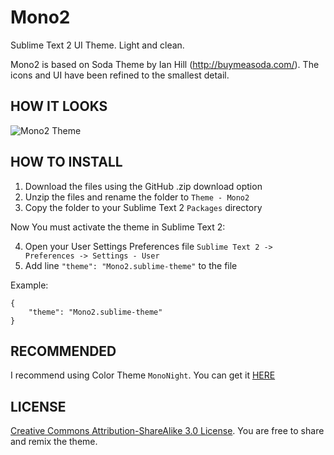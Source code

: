 Mono2
=====

Sublime Text 2 UI Theme. Light and clean.

Mono2 is based on Soda Theme by Ian Hill (http://buymeasoda.com/). The icons and UI have been refined to the smallest detail.

## HOW IT LOOKS
![Mono2 Theme](http://f.cl.ly/items/0e180w270w0g082u2P1A/Zrzut%20ekranu%202012-08-10%20o%2010.04.07.png)

## HOW TO INSTALL
1. Download the files using the GitHub .zip download option
2. Unzip the files and rename the folder to `Theme - Mono2`
3. Copy the folder to your Sublime Text 2 `Packages` directory

Now You must activate the theme in Sublime Text 2:

4. Open your User Settings Preferences file `Sublime Text 2 -> Preferences -> Settings - User`
5. Add line `"theme": "Mono2.sublime-theme"` to the file

Example:

	{
    	"theme": "Mono2.sublime-theme"
	}

## RECOMMENDED
I recommend using Color Theme `MonoNight`. You can get it [HERE](https://github.com/michaljach/MonoNight)
## LICENSE
[Creative Commons Attribution-ShareAlike 3.0 License](http://creativecommons.org/licenses/by-sa/3.0/). You are free to share and remix the theme.